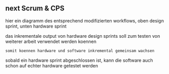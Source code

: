 ## next Scrum & CPS

hier ein diagramm des entsprechend modifizierten workflows, oben design sprint, unten hardware sprint

das inkrementale output von hardware design sprints soll zum testen von weiterer arbeit verwendet werden koennen

    somit koennen hardware und software inkremental gemeinsam wachsen

sobald ein hardware sprint abgeschlossen ist, kann die software auch schon auf echter hardware getestet werden
